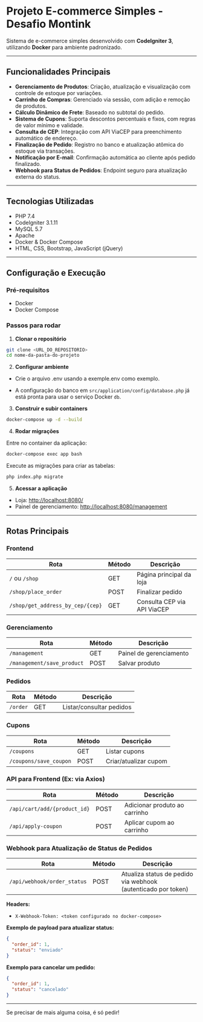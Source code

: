 # Projeto E-commerce Simples - Desafio Montink

Sistema de e-commerce simples desenvolvido com **CodeIgniter 3**, utilizando **Docker** para ambiente padronizado.

---

## Funcionalidades Principais

- **Gerenciamento de Produtos**: Criação, atualização e visualização com controle de estoque por variações.
- **Carrinho de Compras**: Gerenciado via sessão, com adição e remoção de produtos.
- **Cálculo Dinâmico de Frete**: Baseado no subtotal do pedido.
- **Sistema de Cupons**: Suporta descontos percentuais e fixos, com regras de valor mínimo e validade.
- **Consulta de CEP**: Integração com API ViaCEP para preenchimento automático de endereço.
- **Finalização de Pedido**: Registro no banco e atualização atômica do estoque via transações.
- **Notificação por E-mail**: Confirmação automática ao cliente após pedido finalizado.
- **Webhook para Status de Pedidos**: Endpoint seguro para atualização externa do status.

---

## Tecnologias Utilizadas

- PHP 7.4
- CodeIgniter 3.1.11
- MySQL 5.7
- Apache
- Docker & Docker Compose
- HTML, CSS, Bootstrap, JavaScript (jQuery)

---

## Configuração e Execução

### Pré-requisitos

- Docker
- Docker Compose

### Passos para rodar

1. **Clonar o repositório**

```bash
git clone <URL_DO_REPOSITORIO>
cd nome-da-pasta-do-projeto
```

2. **Configurar ambiente**

- Crie o arquivo .env usando a exemple.env como exemplo.

- A configuração do banco em `src/application/config/database.php` já está pronta para usar o serviço Docker `db`.

3. **Construir e subir containers**

```bash
docker-compose up -d --build
```

4. **Rodar migrações**

Entre no container da aplicação:

```bash
docker-compose exec app bash
```

Execute as migrações para criar as tabelas:

```bash
php index.php migrate
```

5. **Acessar a aplicação**

- Loja: [http://localhost:8080/](http://localhost:8080/)
- Painel de gerenciamento: [http://localhost:8080/management](http://localhost:8080/management)

---

## Rotas Principais

### Frontend

| Rota                      | Método | Descrição                           |
|---------------------------|--------|-----------------------------------|
| `/` ou `/shop`             | GET    | Página principal da loja           |
| `/shop/place_order`        | POST   | Finalizar pedido                   |
| `/shop/get_address_by_cep/{cep}` | GET    | Consulta CEP via API ViaCEP       |

### Gerenciamento

| Rota                      | Método | Descrição                           |
|---------------------------|--------|-----------------------------------|
| `/management`              | GET    | Painel de gerenciamento            |
| `/management/save_product` | POST   | Salvar produto                     |

### Pedidos

| Rota           | Método | Descrição              |
|----------------|--------|------------------------|
| `/order`       | GET    | Listar/consultar pedidos|

### Cupons

| Rota               | Método | Descrição            |
|--------------------|--------|----------------------|
| `/coupons`          | GET    | Listar cupons         |
| `/coupons/save_coupon` | POST | Criar/atualizar cupom |

### API para Frontend (Ex: via Axios)

| Rota                      | Método | Descrição                       |
|---------------------------|--------|---------------------------------|
| `/api/cart/add/{product_id}` | POST   | Adicionar produto ao carrinho    |
| `/api/apply-coupon`         | POST   | Aplicar cupom ao carrinho        |

### Webhook para Atualização de Status de Pedidos

| Rota                           | Método | Descrição                         |
|--------------------------------|--------|---------------------------------|
| `/api/webhook/order_status`    | POST   | Atualiza status de pedido via webhook (autenticado por token) |

**Headers:**

- `X-Webhook-Token: <token configurado no docker-compose>`

**Exemplo de payload para atualizar status:**

```json
{
  "order_id": 1,
  "status": "enviado"
}
```

**Exemplo para cancelar um pedido:**

```json
{
  "order_id": 1,
  "status": "cancelado"
}
```

---

Se precisar de mais alguma coisa, é só pedir!
